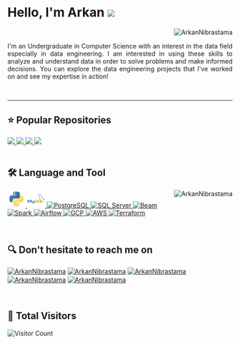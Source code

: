 # Hello, I'm Arkan <img src="https://github.com/TheDudeThatCode/TheDudeThatCode/blob/master/Assets/Hi.gif" width="30px">

<p>&nbsp;<img align="right" src="https://github-readme-stats-sigma-five.vercel.app/api?username=ArkanNibrastama&show_icons=true&locale=en&theme=tokyonight" alt="ArkanNibrastama" /></p>

<p align="justify">I'm an Undergraduate in Computer Science with an interest in the data field especially in data engineering. I am interested in using these skills to analyze and understand data in order to solve problems and make informed decisions. You can explore the data engineering projects that I've worked on and see my expertise in action!</p>

<br>
<hr>

 ## ⭐ Popular Repositories
<a href="https://github.com/ArkanNibrastama/arkan-cloud-data-engineering-projects" target="_blank">
 <img src="https://github-readme-stats-sigma-five.vercel.app/api/pin/?username=ArkanNibrastama&repo=arkan-cloud-data-engineering-projects&theme=tokyonight" />
</a>
<a href="https://github.com/ArkanNibrastama/spotify-data-pipeline" target="_blank">
 <img src="https://github-readme-stats-sigma-five.vercel.app/api/pin/?username=ArkanNibrastama&repo=spotify-data-pipeline&theme=tokyonight" />
</a>
<a href="https://github.com/ArkanNibrastama/cloud-data-infrastructure" target="_blank">
 <img src="https://github-readme-stats-sigma-five.vercel.app/api/pin/?username=ArkanNibrastama&repo=cloud-data-infrastructure&theme=tokyonight" />
</a>
<a href="https://github.com/ArkanNibrastama/weather-analytics" target="_blank">
 <img src="https://github-readme-stats-sigma-five.vercel.app/api/pin/?username=ArkanNibrastama&repo=weather-analytics&theme=tokyonight" />
</a>
<br>
<br>

## 🛠️ Language and Tool
<p><img align="right" src="https://github-readme-stats.vercel.app/api/top-langs/?username=ArkanNibrastama&layout=donut&theme=tokyonight" alt="ArkanNibrastama"/></p>

<p align="left">
<a href="https://www.python.org" target="_blank" rel="noreferrer"> <img src="https://raw.githubusercontent.com/devicons/devicon/master/icons/python/python-original.svg" alt="python" width="40" height="40"/> </a>
<a href="https://www.mysql.com/" target="_blank" rel="noreferrer"> <img src="https://raw.githubusercontent.com/devicons/devicon/master/icons/mysql/mysql-original-wordmark.svg" alt="MySQL" width="40" height="40"/> </a>
<a href="https://www.postgresql.org/" target="_blank" rel="noreferrer"> <img src="https://www.vectorlogo.zone/logos/postgresql/postgresql-icon.svg" alt="PostgreSQL" width="40" height="40"/> </a>
<a href="https://www.microsoft.com/en-us/sql-server/sql-server-downloads" target="_blank" rel="noreferrer"> <img src="https://www.svgrepo.com/show/303229/microsoft-sql-server-logo.svg" alt="SQL Server" width="40" height="40"/> </a>
<a href="https://beam.apache.org/" target="_blank" rel="noreferrer"> <img src="https://www.vectorlogo.zone/logos/apache_beam/apache_beam-icon.svg" alt="Beam" width="40" height="40"/> </a>
<a href="https://spark.apache.org/" target="_blank" rel="noreferrer"> <img src="https://www.vectorlogo.zone/logos/apache_spark/apache_spark-icon.svg" alt="Spark" width="40" height="40"/> </a>
 <a href="" target="_blank" rel="noreferrer"> <img src="https://cwiki.apache.org/confluence/download/attachments/145723561/airflow_transparent.png" alt="Airflow" width="40" height="40"/> </a>
<a href="https://cloud.google.com/" target="_blank" rel="noreferrer"> <img src="https://www.vectorlogo.zone/logos/google_cloud/google_cloud-icon.svg" alt="GCP" width="40" height="40"/> </a>
<a href="https://aws.amazon.com/" target="_blank" rel="noreferrer"> <img src="https://www.vectorlogo.zone/logos/amazon_aws/amazon_aws-icon.svg" alt="AWS" width="40" height="40"/> </a>
<a href="https://www.terraform.io/" target="_blank" rel="noreferrer"> <img src="https://www.vectorlogo.zone/logos/terraformio/terraformio-icon.svg" alt="Terraform" width="40" height="40"/> </a>
</p>

<br>

## 🔍 Don't hesitate to reach me on
<p align="left">
<a href="mailto:arkan6040nibrastama@gmail.com?subject=Helo Arkan!&body=Hello Arkan! my name is ..." target="blank"><img align="center" src="https://www.vectorlogo.zone/logos/gmail/gmail-icon.svg" alt="ArkanNibrastama" height="30" width="40" /></a>
<a href="https://www.linkedin.com/in/muhammad-arkan-nibrastama/" target="blank"><img align="center" src="https://raw.githubusercontent.com/rahuldkjain/github-profile-readme-generator/master/src/images/icons/Social/linked-in-alt.svg" alt="ArkanNibrastama" height="30" width="40" /></a>
<a href="https://www.kaggle.com/markannibrastama" target="blank"><img align="center" src="https://raw.githubusercontent.com/rahuldkjain/github-profile-readme-generator/master/src/images/icons/Social/kaggle.svg" alt="ArkanNibrastama" height="30" width="40" /></a>
<a href="https://www.hackerrank.com/aa7112237" target="blank"><img align="center" src="https://raw.githubusercontent.com/rahuldkjain/github-profile-readme-generator/master/src/images/icons/Social/hackerrank.svg" alt="ArkanNibrastama" height="30" width="40" /></a>
 <a href="https://leetcode.com/arkan6040nibrastama/" target="blank"><img align="center" src="https://github.com/rahuldkjain/github-profile-readme-generator/blob/master/src/images/icons/Social/leet-code.svg" alt="ArkanNibrastama" height="30" width="40" /></a>
</p>
<br>

## 👀 Total Visitors
![Visitor Count](https://profile-counter.glitch.me/{ArkanNibrastama}/count.svg)
